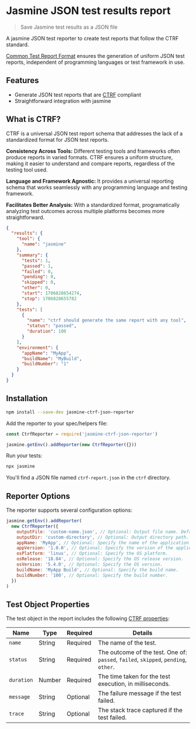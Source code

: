 # Jasmine JSON test results report

> Save Jasmine test results as a JSON file

A jasmine JSON test reporter to create test reports that follow the CTRF standard.

[Common Test Report Format](https://ctrf.io) ensures the generation of uniform JSON test reports, independent of programming languages or test framework in use.

## Features

- Generate JSON test reports that are [CTRF](https://ctrf.io) compliant
- Straightforward integration with jasmine

## What is CTRF?

CTRF is a universal JSON test report schema that addresses the lack of a standardized format for JSON test reports.

**Consistency Across Tools:** Different testing tools and frameworks often produce reports in varied formats. CTRF ensures a uniform structure, making it easier to understand and compare reports, regardless of the testing tool used.

**Language and Framework Agnostic:** It provides a universal reporting schema that works seamlessly with any programming language and testing framework.

**Facilitates Better Analysis:** With a standardized format, programatically analyzing test outcomes across multiple platforms becomes more straightforward.

```json
{
  "results": {
    "tool": {
      "name": "jasmine"
    },
    "summary": {
      "tests": 1,
      "passed": 1,
      "failed": 0,
      "pending": 0,
      "skipped": 0,
      "other": 0,
      "start": 1706828654274,
      "stop": 1706828655782
    },
    "tests": [
      {
        "name": "ctrf should generate the same report with any tool",
        "status": "passed",
        "duration": 100
      }
    ],
    "environment": {
      "appName": "MyApp",
      "buildName": "MyBuild",
      "buildNumber": "1"
    }
  }
}
```

## Installation

```bash
npm install --save-dev jasmine-ctrf-json-reporter
```

Add the reporter to your spec/helpers file:

```javascript
const CtrfReporter = require('jasmine-ctrf-json-reporter')

jasmine.getEnv().addReporter(new CtrfReporter({}))
```

Run your tests:

```bash
npx jasmine
```

You'll find a JSON file named `ctrf-report.json` in the `ctrf` directory.

## Reporter Options

The reporter supports several configuration options:

```javascript
jasmine.getEnv().addReporter(
  new CtrfReporter({
    outputFile: 'custom-name.json', // Optional: Output file name. Defaults to 'ctrf-report.json'.
    outputDir: 'custom-directory', // Optional: Output directory path. Defaults to 'ctrf'.
    appName: 'MyApp', // Optional: Specify the name of the application under test.
    appVersion: '1.0.0', // Optional: Specify the version of the application under test.
    osPlatform: 'linux', // Optional: Specify the OS platform.
    osRelease: '18.04', // Optional: Specify the OS release version.
    osVersion: '5.4.0', // Optional: Specify the OS version.
    buildName: 'MyApp Build', // Optional: Specify the build name.
    buildNumber: '100', // Optional: Specify the build number.
  })
)
```

## Test Object Properties

The test object in the report includes the following [CTRF properties](https://ctrf.io/docs/schema/test):

| Name       | Type   | Required | Details                                                                             |
| ---------- | ------ | -------- | ----------------------------------------------------------------------------------- |
| `name`     | String | Required | The name of the test.                                                               |
| `status`   | String | Required | The outcome of the test. One of: `passed`, `failed`, `skipped`, `pending`, `other`. |
| `duration` | Number | Required | The time taken for the test execution, in milliseconds.                             |
| `message`  | String | Optional | The failure message if the test failed.                                             |
| `trace`    | String | Optional | The stack trace captured if the test failed.                                        |
